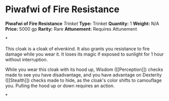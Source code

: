 # Piwafwi of Fire Resistance

**Piwafwi of Fire Resistance**
_Trinket_
**Type:** Trinket
**Quantity:** 1
**Weight:** N/A
**Price:** 5000 gp
**Rarity:** Rare
**Attunement:** Requires Attunement

*<p>This cloak is a cloak of elvenkind. It also grants you resistance to fire damage while you wear it. It loses its magic if exposed to sunlight for 1 hour without interruption.

While you wear this cloak with its hood up, Wisdom ([[Perception]]) checks made to see you have disadvantage, and you have advantage on Dexterity ([[Stealth]]) checks made to hide, as the cloak's color shifts to camouflage you. Pulling the hood up or down requires an action.</p>*